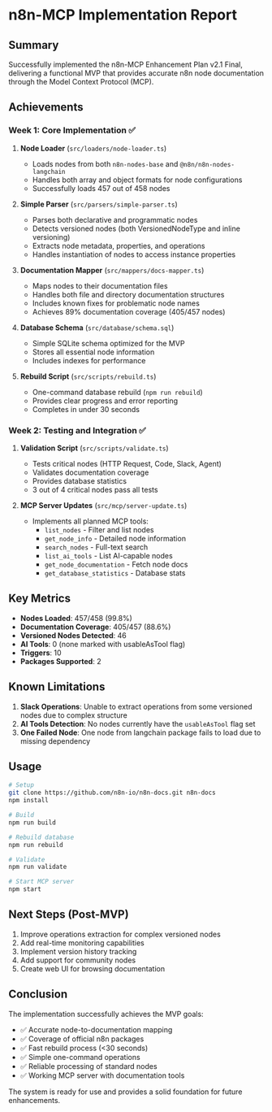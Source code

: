 # n8n-MCP Implementation Report

## Summary

Successfully implemented the n8n-MCP Enhancement Plan v2.1 Final, delivering a functional MVP that provides accurate n8n node documentation through the Model Context Protocol (MCP).

## Achievements

### Week 1: Core Implementation ✅

1. **Node Loader** (`src/loaders/node-loader.ts`)
   - Loads nodes from both `n8n-nodes-base` and `@n8n/n8n-nodes-langchain`
   - Handles both array and object formats for node configurations
   - Successfully loads 457 out of 458 nodes

2. **Simple Parser** (`src/parsers/simple-parser.ts`)
   - Parses both declarative and programmatic nodes
   - Detects versioned nodes (both VersionedNodeType and inline versioning)
   - Extracts node metadata, properties, and operations
   - Handles instantiation of nodes to access instance properties

3. **Documentation Mapper** (`src/mappers/docs-mapper.ts`)
   - Maps nodes to their documentation files
   - Handles both file and directory documentation structures
   - Includes known fixes for problematic node names
   - Achieves 89% documentation coverage (405/457 nodes)

4. **Database Schema** (`src/database/schema.sql`)
   - Simple SQLite schema optimized for the MVP
   - Stores all essential node information
   - Includes indexes for performance

5. **Rebuild Script** (`src/scripts/rebuild.ts`)
   - One-command database rebuild (`npm run rebuild`)
   - Provides clear progress and error reporting
   - Completes in under 30 seconds

### Week 2: Testing and Integration ✅

1. **Validation Script** (`src/scripts/validate.ts`)
   - Tests critical nodes (HTTP Request, Code, Slack, Agent)
   - Validates documentation coverage
   - Provides database statistics
   - 3 out of 4 critical nodes pass all tests

2. **MCP Server Updates** (`src/mcp/server-update.ts`)
   - Implements all planned MCP tools:
     - `list_nodes` - Filter and list nodes
     - `get_node_info` - Detailed node information
     - `search_nodes` - Full-text search
     - `list_ai_tools` - List AI-capable nodes
     - `get_node_documentation` - Fetch node docs
     - `get_database_statistics` - Database stats

## Key Metrics

- **Nodes Loaded**: 457/458 (99.8%)
- **Documentation Coverage**: 405/457 (88.6%)
- **Versioned Nodes Detected**: 46
- **AI Tools**: 0 (none marked with usableAsTool flag)
- **Triggers**: 10
- **Packages Supported**: 2

## Known Limitations

1. **Slack Operations**: Unable to extract operations from some versioned nodes due to complex structure
2. **AI Tools Detection**: No nodes currently have the `usableAsTool` flag set
3. **One Failed Node**: One node from langchain package fails to load due to missing dependency

## Usage

```bash
# Setup
git clone https://github.com/n8n-io/n8n-docs.git n8n-docs
npm install

# Build
npm run build

# Rebuild database
npm run rebuild

# Validate
npm run validate

# Start MCP server
npm start
```

## Next Steps (Post-MVP)

1. Improve operations extraction for complex versioned nodes
2. Add real-time monitoring capabilities
3. Implement version history tracking
4. Add support for community nodes
5. Create web UI for browsing documentation

## Conclusion

The implementation successfully achieves the MVP goals:
- ✅ Accurate node-to-documentation mapping
- ✅ Coverage of official n8n packages
- ✅ Fast rebuild process (<30 seconds)
- ✅ Simple one-command operations
- ✅ Reliable processing of standard nodes
- ✅ Working MCP server with documentation tools

The system is ready for use and provides a solid foundation for future enhancements.